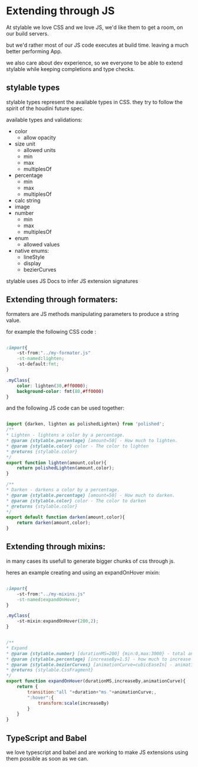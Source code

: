# Extending through JS

At stylable we love CSS and we love JS, we'd like them to get a room, on our build servers.

but we'd rather most of our JS code executes at build time. leaving a much better performing App.

we also care about dev experience, so we everyone to be able to extend stylable while keeping completions and type checks.


## stylable types

stylable types represent the available types in CSS. they try to follow the spirit of the houdini future spec. 

available types and validations:

* color
    * allow opacity
* size unit
    * allowed units
    * min
    * max
    * multiplesOf
* percentage
    * min
    * max
    * multiplesOf
* calc string
* image
* number
    * min
    * max
    * multiplesOf
* enum
    * allowed values
* native enums:
    * lineStyle
    * display
    * bezierCurves


stylable uses JS Docs to infer JS extension signatures

## Extending through formaters:

formaters are JS methods manipulating parameters to produce a string value.


for example the following CSS code :

```css

:import{
    -st-from:"../my-formater.js"
    -st-named:lighten;
    -st-default:fmt;
}

.myClass{
    color: lighten(30,#ff0000);
    background-color: fmt(80,#ff0000)
}

```

and the following JS code can be used together:

```js

import {darken, lighten as polishedLighten} from 'polished';
/**
* Lighten - lightens a color by a percentage.
* @param {stylable.percentage} [amount=50] - How much to lighten.
* @param {stylable.color} color - The color to lighten
* @returns {stylable.color}
*/
export function lighten(amount,color){
    return polishedLighten(amount,color);
}

/**
* Darken - darkens a color by a percentage.
* @param {stylable.percentage} [amount=50] - How much to darken.
* @param {stylable.color} color - The color to darken
* @returns {stylable.color}
*/
export default function darken(amount,color){
    return darken(amount,color);
}

```


## Extending through mixins:

in many cases its usefull to generate bigger chunks of css through js.

heres an example creating and using an expandOnHover mixin:

```css

:import{
    -st-from:"../my-mixins.js"
    -st-named:expandOnHover;
}

.myClass{
    -st-mixin:expandOnHover(200,2);
}

```


```jsx

/**
* Expand
* @param {stylable.number} [durationMS=200] {min:0,max:3000} - total animation time MS
* @param {stylable.percentage} [increaseBy=1.5] - how much to increase size;
* @param {stylable.bezierCurves} [animationCurve=cubicEaseIn] - animation change over time curve
* @returns {stylable.CssFragment}
*/
export function expandOnHover(durationMS,increaseBy,animationCurve){
    return {
        transition:"all "+duration+"ms "+animationCurve;,
        ":hover":{
            transform:scale(increaseBy)
        }
    }
}

```


## TypeScript and Babel

we love typescript and babel and are working to make JS extensions using them possible as soon as we can.
